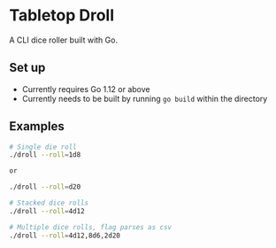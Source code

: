# Tabletop Droll

A CLI dice roller built with Go.

## Set up

- Currently requires Go 1.12 or above
- Currently needs to be built by running `go build` within the directory

## Examples

```sh
# Single die roll
./droll --roll=1d8

or

./droll --roll=d20

# Stacked dice rolls
./droll --roll=4d12

# Multiple dice rolls, flag parses as csv
./droll --roll=4d12,8d6,2d20
```
